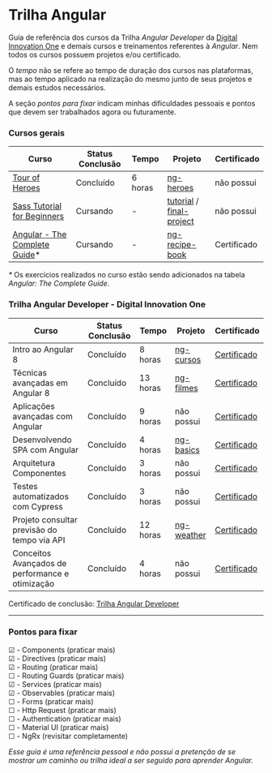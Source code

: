 # Trilha Angular

Guia de referência dos cursos da Trilha _Angular Developer_ da [Digital Innovation One](https://web.digitalinnovation.one) e demais cursos e treinamentos referentes à _Angular_. Nem todos os cursos possuem projetos e/ou certificado.<br>

O _tempo_ não se refere ao tempo de duração dos cursos nas plataformas, mas ao tempo aplicado na realização do mesmo junto de seus projetos e demais estudos necessários.<br>

A seção _pontos para fixar_ indicam minhas dificuldades pessoais e pontos que devem ser trabalhados agora ou futuramente. <br>


### Cursos gerais
Curso | Status Conclusão | Tempo | Projeto | Certificado
---|----|---|----|----
[Tour of Heroes](https://angular.io/tutorial) | Concluído | 6 horas | [ng-heroes](https://github.com/guilchaves/tour-of-heroes) | não possui
[Sass Tutorial for Beginners](https://www.youtube.com/watch?v=_a5j7KoflTs) | Cursando | - | [tutorial](https://github.com/guilchaves/scss-tutorial) / [final-project](https://github.com/guilchaves/scss-tutorial-project) | não possui
[Angular - The Complete Guide](https://www.udemy.com/course/the-complete-guide-to-angular-2)* | Cursando | - | [ng-recipe-book](https://github.com/guilchaves/ng-recipe-book) | Certificado

 _*_ Os exercícios realizados no curso estão sendo adicionados na tabela _Angular: The Complete Guide_. 


### Trilha Angular Developer - Digital Innovation One 
Curso | Status Conclusão | Tempo | Projeto | Certificado
---|----|---|----|----
Intro ao Angular 8 | Concluído | 8 horas | [ng-cursos](https://github.com/guilchaves/ng-cursos/) | [Certificado](https://certificates.digitalinnovation.one/E233E7C8)
Técnicas avançadas em Angular 8 | Concluído | 13 horas | [ng-filmes](https://github.com/guilchaves/ng-filmes) | [Certificado](https://certificates.digitalinnovation.one/5FD29CAC)
Aplicações avançadas com Angular | Concluído | 9 horas |não possui| [Certificado](https://certificates.digitalinnovation.one/F449C649)
Desenvolvendo SPA com Angular | Concluído | 4 horas | [ng-basics](https://github.com/guilchaves/ng-basics) | [Certificado](https://certificates.digitalinnovation.one/5E648473)
Arquitetura Componentes | Concluído | 3 horas | não possui | [Certificado](https://certificates.digitalinnovation.one/A1D6E369)
Testes automatizados com Cypress | Concluído | 3 horas | não possui | [Certificado](https://certificates.digitalinnovation.one/2CE636AA)
Projeto consultar previsão do tempo via API | Concluído | 12 horas | [ng-weather](https://github.com/guilchaves/ng-weather-app) | [Certificado](https://certificates.digitalinnovation.one/3E29A2FE)
Conceitos Avançados de performance e otimização | Concluído | 4 horas | não possui | [Certificado](https://certificates.digitalinnovation.one/3915C97C)

Certificado de conclusão: [Trilha Angular Developer](https://certificates.digitalinnovation.one/28E907D1)


***
### Pontos para fixar

☑ - Components (praticar mais)<br>
☑ - Directives (praticar mais)<br>
☑ - Routing (praticar mais)<br>
☐ - Routing Guards (praticar mais) <br>
☑ - Services (praticar mais) <br>
☑ - Observables (praticar mais)<br>
☐ - Forms (praticar mais)<br>
☐ - Http Request (praticar mais)<br>
☐ - Authentication (praticar mais)<br>
☐ - Material UI (praticar mais)<br>
☐ - NgRx (revisitar completamente)<br>


_Esse guia é uma referência pessoal e não possui a pretenção de se mostrar um caminho ou trilha ideal a ser seguido para aprender Angular._
